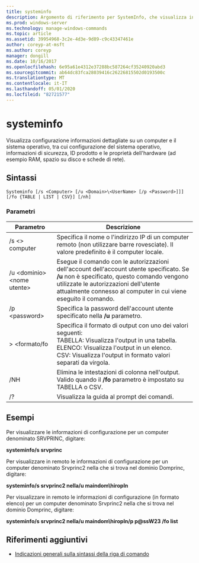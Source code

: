 ```yaml
---
title: systeminfo
description: Argomento di riferimento per SystemInfo, che visualizza informazioni di configurazione dettagliate su un computer e il relativo sistema operativo, inclusi configurazione del sistema operativo, informazioni sulla sicurezza, ID prodotto e proprietà hardware (ad esempio RAM, spazio su disco e schede di rete).
ms.prod: windows-server
ms.technology: manage-windows-commands
ms.topic: article
ms.assetid: 39954968-3c2e-4d3e-9d89-c9c43347461e
author: coreyp-at-msft
ms.author: coreyp
manager: dongill
ms.date: 10/16/2017
ms.openlocfilehash: 6e95a61e4312e37288bc587264cf35240920abd3
ms.sourcegitcommit: ab64dc83fca28039416c26226815502d0193500c
ms.translationtype: MT
ms.contentlocale: it-IT
ms.lasthandoff: 05/01/2020
ms.locfileid: "82721577"
---
```

# <a name="systeminfo"></a>systeminfo

Visualizza configurazione informazioni dettagliate su un computer e il sistema operativo, tra cui configurazione del sistema operativo, informazioni di sicurezza, ID prodotto e le proprietà dell'hardware (ad esempio RAM, spazio su disco e schede di rete).



## <a name="syntax"></a>Sintassi

```
Systeminfo [/s <Computer> [/u <Domain>\<UserName> [/p <Password>]]] [/fo {TABLE | LIST | CSV}] [/nh]
```

### <a name="parameters"></a>Parametri

|Parametro|Descrizione|
|---------|-----------|
|/s \<> computer|Specifica il nome o l'indirizzo IP di un computer remoto (non utilizzare barre rovesciate). Il valore predefinito è il computer locale.|
|/u \<dominio>\<nome utente>|Esegue il comando con le autorizzazioni dell'account dell'account utente specificato. Se **/u** non è specificato, questo comando vengono utilizzate le autorizzazioni dell'utente attualmente connesso al computer in cui viene eseguito il comando.|
|/p \<password>|Specifica la password dell'account utente specificato nella **/u** parametro.|
|> \<formato/fo|Specifica il formato di output con uno dei valori seguenti:</br>TABELLA: Visualizza l'output in una tabella.</br>ELENCO: Visualizza l'output in un elenco.</br>CSV: Visualizza l'output in formato valori separati da virgola.|
|/NH|Elimina le intestazioni di colonna nell'output. Valido quando il **/fo** parametro è impostato su TABELLA o CSV.|
|/?|Visualizza la guida al prompt dei comandi.|

## <a name="examples"></a>Esempi

Per visualizzare le informazioni di configurazione per un computer denominato SRVPRINC, digitare:

**systeminfo/s srvprinc**

Per visualizzare in remoto le informazioni di configurazione per un computer denominato Srvprinc2 nella che si trova nel dominio Domprinc, digitare:

**systeminfo/s srvprinc2 nella/u maindom\hiropln**

Per visualizzare in remoto le informazioni di configurazione (in formato elenco) per un computer denominato Srvprinc2 nella che si trova nel dominio Domprinc, digitare:

**systeminfo/s srvprinc2 nella/u maindom\hiropln/p p@ssW23 /fo list**

## <a name="additional-references"></a>Riferimenti aggiuntivi

- [Indicazioni generali sulla sintassi della riga di comando](command-line-syntax-key.md)